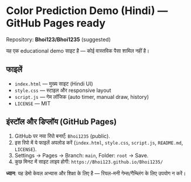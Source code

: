 # Color Prediction Demo (Hindi) — GitHub Pages ready
Repository: **Bhoi123/Bhoi1235** (suggested)

यह एक educational demo साइट है — कोई वास्तविक पैसा शामिल नहीं है।

## फाइलें
- `index.html` — मुख्य साइट (Hindi UI)
- `style.css` — स्टाइल और responsive layout
- `script.js` — गेम लॉजिक (auto timer, manual draw, history)
- `LICENSE` — MIT

## इंस्टॉल और डिप्लॉय (GitHub Pages)
1. GitHub पर नया रिपो बनाएँ: `Bhoi1235` (public).  
2. इस रिपो में ये फाइलें अपलोड करें (`index.html`, `style.css`, `script.js`, `README.md`, `LICENSE`).  
3. Settings → Pages → Branch: `main`, Folder: `root` → Save.  
4. कुछ मिनट में साइट लाइव होगी: `https://Bhoi123.github.io/Bhoi1235/`

**ध्यान**: यह डेमो केवल अभ्यास और शिक्षा के लिए है — रियल-मनी गेम्स/गैम्ब्लिंग के लिए उपयोग न करें।

